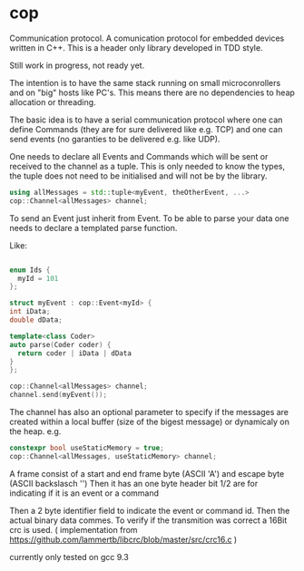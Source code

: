 # cop
Communication protocol. A comunication protocol for embedded devices written in C++. This is a header only library developed in TDD style.

Still work in progress, not ready yet.

The intention is to have the same stack running on small microconrollers and on "big" hosts like PC's.
This means there are no dependencies to heap allocation or threading.

The basic idea is to have a serial communication protocol where one can define Commands (they are for sure delivered like e.g. TCP) and one can send events (no garanties to be delivered e.g. like UDP).

One needs to declare all Events and Commands which will be sent or received to the channel as a tuple.
This is only needed to know the types, the tuple does not need to be initialised and will not be by the library.

```cpp
using allMessages = std::tuple<myEvent, theOtherEvent, ...>
cop::Channel<allMessages> channel;
```

To send an Event just inherit from Event.
To be able to parse your data one needs to declare a templated parse function.


Like:

```cpp

enum Ids {
  myId = 101
};

struct myEvent : cop::Event<myId> {
int iData;
double dData;

template<class Coder>
auto parse(Coder coder) {
  return coder | iData | dData
}
};

cop::Channel<allMessages> channel;
channel.send(myEvent());
```
The channel has also an optional parameter to specify if the messages are created within a local buffer (size of the bigest message) or dynamicaly on the heap.
e.g.
```cpp
constexpr bool useStaticMemory = true;
cop::Channel<allMessages, useStaticMemory> channel;
```

A frame consist of a start and end frame byte (ASCII 'A') and escape byte (ASCII backslasch '\') 
Then it has an one byte header 
bit 1/2 are for indicating if it is an event or a command

Then a 2 byte identifier field to indicate the event or command id.
Then the actual binary data commes.
To verify if the transmition was correct a 16Bit crc is used. ( implementation from https://github.com/lammertb/libcrc/blob/master/src/crc16.c )

currently only tested on gcc 9.3
